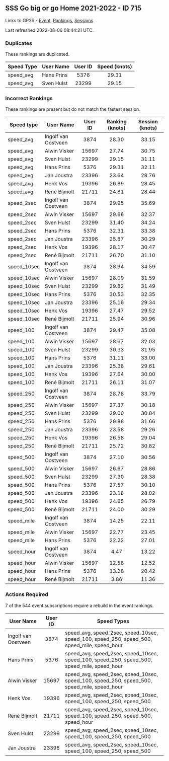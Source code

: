 ## SSS Go big or go Home 2021-2022 - ID 715

Links to GP3S - [Event](https://www.gps-speedsurfing.com/default.aspx?mnu=event&val=715), [Rankings](https://www.gps-speedsurfing.com/default.aspx?mnu=eventranking&val=715), [Sessions](https://www.gps-speedsurfing.com/default.aspx?mnu=eventsessions&val=715)

Last refreshed 2022-08-06 08:44:21 UTC.

### Duplicates

These rankings are duplicated.

| Speed Type | User Name | User ID | Speed (knots) |
| ---------- | --------- | :-----: | :-----------: |
| speed_avg | Hans Prins | 5376 | 29.31 |
| speed_avg | Sven Hulst | 23299 | 29.15 |

### Incorrect Rankings

These rankings are present but do not match the fastest session.

| Speed type | User Name | User ID | Ranking (knots) | Session (knots) |
| ---------- | --------- | :-----: | :-------------: | :-------------: |
| speed_avg | Ingolf van Oostveen | 3874 | 28.30 | 33.15 |
| speed_avg | Alwin Visker | 15697 | 27.74 | 30.75 |
| speed_avg | Sven Hulst | 23299 | 29.15 | 31.11 |
| speed_avg | Hans Prins | 5376 | 29.31 | 32.11 |
| speed_avg | Jan Joustra | 23396 | 23.64 | 28.76 |
| speed_avg | Henk Vos | 19396 | 26.89 | 28.45 |
| speed_avg | René Bijmolt | 21711 | 24.81 | 28.44 |
| speed_2sec | Ingolf van Oostveen | 3874 | 29.95 | 35.69 |
| speed_2sec | Alwin Visker | 15697 | 29.66 | 32.37 |
| speed_2sec | Sven Hulst | 23299 | 31.40 | 34.24 |
| speed_2sec | Hans Prins | 5376 | 32.31 | 33.38 |
| speed_2sec | Jan Joustra | 23396 | 25.87 | 30.29 |
| speed_2sec | Henk Vos | 19396 | 28.17 | 30.47 |
| speed_2sec | René Bijmolt | 21711 | 26.70 | 31.10 |
| speed_10sec | Ingolf van Oostveen | 3874 | 28.94 | 34.59 |
| speed_10sec | Alwin Visker | 15697 | 28.09 | 31.59 |
| speed_10sec | Sven Hulst | 23299 | 29.82 | 31.49 |
| speed_10sec | Hans Prins | 5376 | 30.53 | 32.35 |
| speed_10sec | Jan Joustra | 23396 | 25.16 | 29.34 |
| speed_10sec | Henk Vos | 19396 | 27.47 | 29.52 |
| speed_10sec | René Bijmolt | 21711 | 25.94 | 30.96 |
| speed_100 | Ingolf van Oostveen | 3874 | 29.47 | 35.08 |
| speed_100 | Alwin Visker | 15697 | 28.67 | 32.03 |
| speed_100 | Sven Hulst | 23299 | 30.33 | 31.95 |
| speed_100 | Hans Prins | 5376 | 31.11 | 33.00 |
| speed_100 | Jan Joustra | 23396 | 25.38 | 29.61 |
| speed_100 | Henk Vos | 19396 | 27.64 | 30.00 |
| speed_100 | René Bijmolt | 21711 | 26.11 | 31.07 |
| speed_250 | Ingolf van Oostveen | 3874 | 28.78 | 33.79 |
| speed_250 | Alwin Visker | 15697 | 27.37 | 30.18 |
| speed_250 | Sven Hulst | 23299 | 29.00 | 30.84 |
| speed_250 | Hans Prins | 5376 | 29.88 | 31.66 |
| speed_250 | Jan Joustra | 23396 | 23.58 | 29.26 |
| speed_250 | Henk Vos | 19396 | 26.58 | 29.04 |
| speed_250 | René Bijmolt | 21711 | 25.72 | 30.82 |
| speed_500 | Ingolf van Oostveen | 3874 | 27.10 | 30.56 |
| speed_500 | Alwin Visker | 15697 | 26.67 | 28.86 |
| speed_500 | Sven Hulst | 23299 | 27.30 | 28.38 |
| speed_500 | Hans Prins | 5376 | 27.57 | 30.10 |
| speed_500 | Jan Joustra | 23396 | 23.18 | 28.02 |
| speed_500 | Henk Vos | 19396 | 24.65 | 26.79 |
| speed_500 | René Bijmolt | 21711 | 24.00 | 30.29 |
| speed_mile | Ingolf van Oostveen | 3874 | 14.25 | 22.11 |
| speed_mile | Alwin Visker | 15697 | 22.77 | 23.45 |
| speed_mile | Hans Prins | 5376 | 22.22 | 27.01 |
| speed_hour | Ingolf van Oostveen | 3874 | 4.47 | 13.22 |
| speed_hour | Alwin Visker | 15697 | 12.58 | 12.52 |
| speed_hour | Hans Prins | 5376 | 13.28 | 20.42 |
| speed_hour | René Bijmolt | 21711 | 3.86 | 11.36 |

### Actions Required

7 of the 544 event subscriptions require a rebuild in the event rankings.

| User Name | User ID | Speed Types |
| --------- | :-----: | ----------- |
| Ingolf van Oostveen | 3874 | speed_avg, speed_2sec, speed_10sec, speed_100, speed_250, speed_500, speed_mile, speed_hour |
| Hans Prins | 5376 | speed_avg, speed_2sec, speed_10sec, speed_100, speed_250, speed_500, speed_mile, speed_hour |
| Alwin Visker | 15697 | speed_avg, speed_2sec, speed_10sec, speed_100, speed_250, speed_500, speed_mile, speed_hour |
| Henk Vos | 19396 | speed_avg, speed_2sec, speed_10sec, speed_100, speed_250, speed_500 |
| René Bijmolt | 21711 | speed_avg, speed_2sec, speed_10sec, speed_100, speed_250, speed_500, speed_hour |
| Sven Hulst | 23299 | speed_avg, speed_2sec, speed_10sec, speed_100, speed_250, speed_500 |
| Jan Joustra | 23396 | speed_avg, speed_2sec, speed_10sec, speed_100, speed_250, speed_500 |
